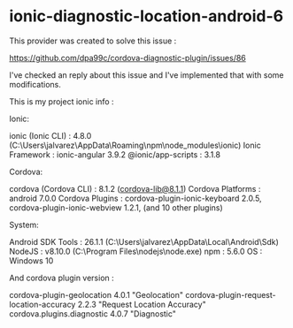 # ionic-diagnostic-location-android-6

This provider was created to solve this issue :

https://github.com/dpa99c/cordova-diagnostic-plugin/issues/86

I've checked an reply about this issue and I've implemented that with some modifications.

This is my project ionic info :

Ionic:

ionic (Ionic CLI) : 4.8.0 (C:\Users\jalvarez\AppData\Roaming\npm\node_modules\ionic) Ionic Framework : ionic-angular 3.9.2 @ionic/app-scripts : 3.1.8

Cordova:

cordova (Cordova CLI) : 8.1.2 (cordova-lib@8.1.1) Cordova Platforms : android 7.0.0 Cordova Plugins : cordova-plugin-ionic-keyboard 2.0.5, cordova-plugin-ionic-webview 1.2.1, (and 10 other plugins)

System:

Android SDK Tools : 26.1.1 (C:\Users\jalvarez\AppData\Local\Android\Sdk) NodeJS : v8.10.0 (C:\Program Files\nodejs\node.exe) npm : 5.6.0 OS : Windows 10

And cordova plugin version :

cordova-plugin-geolocation 4.0.1 "Geolocation" cordova-plugin-request-location-accuracy 2.2.3 "Request Location Accuracy" cordova.plugins.diagnostic 4.0.7 "Diagnostic"
